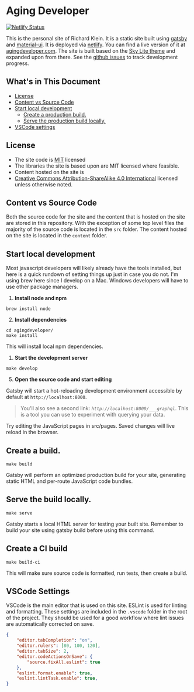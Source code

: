 
# Aging Developer

[![Netlify Status](https://api.netlify.com/api/v1/badges/9fff03eb-d9c8-48d1-887d-11aea21246cd/deploy-status)](https://app.netlify.com/sites/agingdeveloper/deploys)

This is the personal site of Richard Klein. It is a static site built using [gatsby](https://www.gatsbyjs.org/) and 
[material-ui](https://material-ui.com). It is deployed via [netlify](https://www.netlify.com/). You can find a live 
version of it at [agingdeveloper.com](https://agingdeveloper.com/). The site is built based on the 
[Sky Lite theme](https://github.com/vim-labs/gatsby-theme-sky-lite) and expanded upon from there. See the 
[github issues](https://github.com/richwklein/agingdeveloper/issues) to track development progress.

## What's in This Document
  - [License](#license)
  - [Content vs Source Code](#content-vs-source-code)
  - [Start local development](#start-local-development)
    - [Create a production build.](#create-a-production-build)
    - [Serve the production build locally.](#serve-the-production-build-locally)
  - [VSCode settings](#vscode-settings)

## License
- The site code is [MIT](/LICENSE) licensed 
- The libraries the site is based upon are MIT licensed where feasible.
- Content hosted on the site is 
- [Creative Commons Attribution-ShareAlike 4.0 International](https://creativecommons.org/licenses/by-sa/4.0/) 
  licensed unless otherwise noted.

## Content vs Source Code

Both the source code for the site and the content that is hosted on the site are
stored in this repository. With the exception of some top level files the majority
of the source code is located in the `src` folder. The content hosted on the site
is located in the `content` folder.

## Start local development

Most javascript developers will likely already have the tools installed, but here is a quick rundown of setting things 
up just in case you do not. I'm using brew here since I develop on a Mac. Windows developers will have to use other 
package managers.

1. **Install node and npm**

```shell
brew install node
```

2. **Install dependencies**

```shell
cd agingdeveloper/
make install
```

This will install local npm dependencies.

1. **Start the development server**

```shell
make develop
```

5. **Open the source code and start editing**

Gatsby will start a hot-reloading development environment accessible by default at `http://localhost:8000`.

> You'll also see a second link: _`http://localhost:8000/___graphql`_. This is a tool you can use to experiment with querying your data.

Try editing the JavaScript pages in src/pages. Saved changes will live reload in the browser.

## Create a build.

```cli
make build
```

Gatsby will perform an optimized production build for your site, generating static HTML and per-route JavaScript code bundles.

## Serve the build locally.

```cli
make serve
```

Gatsby starts a local HTML server for testing your built site. Remember to build your site using gatsby build before using this command.

## Create a CI build

```cli
make build-ci
```

This will make sure source code is formatted, run tests, then create a build.

## VSCode Settings

VSCode is the main editor that is used on this site. ESLint is used for linting and formatting. 
These settings are included in the `.vscode` folder in the root of the project.
They should be used for a good workflow where lint issues are automatically corrected on save.

```json
{
    "editor.tabCompletion": "on",
    "editor.rulers": [80, 100, 120],
    "editor.tabSize": 2,
    "editor.codeActionsOnSave": {
        "source.fixAll.eslint": true
    },
    "eslint.format.enable": true,
    "eslint.lintTask.enable": true,
}
```